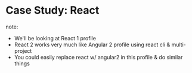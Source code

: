 #  Case Study: React

note:
- We'll be looking at React 1 profile
- React 2 works very much like Angular 2 profile using react cli & multi-project
- You could easily replace react w/ angular2 in this profile & do similar things 
